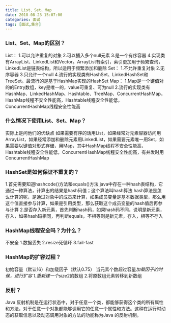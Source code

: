 ```yaml
---
title: List、Set、Map
date: 2018-08-23 15:07:00
categories: 面试
tags: [面试,集合]
---
```

### List、Set、Map的区别？
List：
1.可以允许重复的对象
          2.可以插入多个null元素
          3.是一个有序容器
          4.实现类有ArrayList、LinkedList和Vector。ArrayList有索引，索引更加用于频繁查询，            LinkedList是链表结构，所以适用于频繁添加和删除
Set：
1.不允许重复对象
2.无序容器
3.只允许一个null
4.流行的实现类有HashSet、LinkedHashSet和TreeSet。最流行的是基于HashMap实现的HashSet
Map：
1.Map是一个键值对的的Entry数组，key是唯一的，value可重复、可为null
2.流行的实现类有HashMap、LinkedHashMap、Hashtable、TreeMap、ConcurrentHashMap，
HashMap线程不安全性能高，Hashtable线程安全性能低，ConcurrentHashMap线程安全性能高

### 什么情况下使用List、Set、Map？
实际上是问他们的优缺点
如果需要有序的话用List，如果经常对元素容器访问用ArrayList，如果经常添加和删除元素用LinkedList，如果需要元素唯一用Set，如果需要以键值对形式存储，用Map，其中HashMap线程不安全性能高，Hashtable线程安全性能低，ConcurrentHashMap线程安全性能高，有并发时用ConcurrentHashMap

### HashSet是如何保证不重复的？
1.首先需要知道hashcode()方法和equals()方法
java中存在一种hash表结构，它通过一种算法，计算出的结果是hash码值；这个算法叫hash算法
hash算法是怎么计算的呢，是通过对象中的成员来计算，如果成员变量是基本数据类型，那么用这个值直接参与计算，如果是引用类型，那么获取这个成员变量的hash值后再参与计算
2.是否存入新元素，首先判断hash码，如果hash码不同，说明是新元素，存入，如果hash码相同，再判断equals，不相等则是新元素，存入，相等不存入

### HashMap线程安全吗？为什么？
不安全
1.数据丢失
2.resize死循环
3.fail-fast

### HashMap的扩容过程？
初始容量（默认16）和加载因子（默认0.75）
当元素个数超过容量*加载因子的时候，进行扩容
1.重新建一个size*2的数组
2.将原数组元素转移到新数组

### 反射？
Java 反射机制是在运行状态中，对于任意一个类，都能够获得这个类的所有属性和方法，对于任意一个对象都能够调用它的任意一个属性和方法。这种在运行时动态的获取信息以及动态调用对象的方法的功能称为Java 的反射机制。